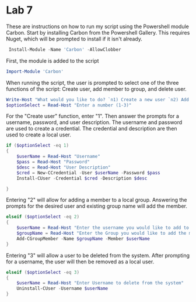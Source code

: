 # Lab 7

These are instructions on how to run my script using the Powershell module Carbon.
Start by installing Carbon from the Powershell Gallery. This requires Nuget, which will be prompted to install if it isn't already.
```powershell
 Install-Module -Name 'Carbon' -AllowClobber
```
First, the module is added to the script 
```powershell
Import-Module 'Carbon'
```
When running the script, the user is prompted to select one of the three functions of the script: Create user, add member to group, and delete user.
```powershell
Write-Host "What would you like to do? `n1) Create a new user `n2) Add a user to a group `n3) Delete a user"
$optionSelect = Read-Host "Enter a number (1-3)"
```
For the "Create user" function, enter "1". Then answer the prompts for a username, password, and user description. The username and password are used to create a credential. The credential and description are then used to create a local user. 
```powershell
if ($optionSelect -eq 1)
{
    $userName = Read-Host "Username"
    $pass = Read-Host "Password"
    $desc = Read-Host "User Description"
    $cred = New-CCredential -User $userName -Password $pass
    Install-CUser -Credential $cred -Description $desc

}
```
Entering "2" will allow for adding a member to a local group. Answering the prompts for the desired user and existing group name will add the member.
```powershell
elseif ($optionSelect -eq 2)
{
    $userName = Read-Host "Enter the username you would like to add to a group"
    $groupName = Read-Host "Enter the Group you would like to add the member to"
    Add-CGroupMember -Name $groupName -Member $userName
}
```
Entering "3" will allow a user to be deleted from the system. After prompting for a username, the user will then be removed as a local user.
```powershell
elseif ($optionSelect -eq 3)
{
    $userName = Read-Host "Enter Username to delete from the system"
    Uninstall-CUser -Username $userName
}
```



